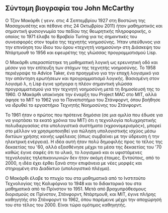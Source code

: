 ## Σύντομη βιογραφία του John McCarthy

Ο Τζον Μακάρθι ( γενν. στις 4 Σεπτεμβρίου 1927 στη Βοστώνη της Μασαχουσέτης και πέθανε στις 24 Οκτωβρίου 2011) ήταν μαθηματικός και σημαντική φυσιογνωμία του πεδίου της 
θεωρητικής πληροφορικής, ο οποίος το 1971 έλαβε το Βραβείο Turing για τις σημαντικές του συνεισφορές στον τομέα της τεχνητής νοημοσύνης. Ήταν υπεύθυνος για την επινόηση 
του ίδιου του όρου «τεχνητή νοημοσύνη» στη Διάσκεψη του Ντάρτμουθ το 1956 και εφευρέτης της γλώσσας προγραμματισμού Lisp.

Ο Μακάρθι υπερασπίστηκε τη μαθηματική λογική ως ερευνητική οδό και μέσον για την επίτευξη των στόχων της τεχνητής νοημοσύνης. Το 1958 περιέγραψε το Advice Taker, 
ένα προηγμένο για την εποχή λογισμικό για την απάντηση ερωτήσεων και προγραμματισμό λογικής. Βασισμένη στον λογισμό λ, η Lisp έγινε γρήγορα η πλέον σημαντική 
γλώσσα προγραμματισμού για την τεχνητή νοημοσύνη μετά τη δημοσίευσή της το 1960. Ο Μακάρθι υποκίνησε την έναρξη του Project MAC στο MIT, αλλά άφησε το MIT το 1962 
για το Πανεπιστήμιο του Στάνφορντ, όπου βοήθησε να ιδρυθεί το εργαστήριο Τεχνητής Νοημοσύνης του Στάνφορντ.

Το 1961 ήταν ο πρώτος που πρότεινε δημόσια (σε μια ομιλία που έδωσε για να γιορτάσει τα εκατό χρόνια του MIT) ότι η τεχνολογία πολυχρηστικής πολυδιεργασίας 
στα υπολογιστικά συστήματα («χρονομερισμός»), μπορεί στο μέλλον να χρησιμοποιηθεί για πώληση υπολογιστικής ισχύος μέσω δικτύων χρήσης κοινής ωφέλειας 
(όπως συμβαίνει με την ύδρευση ή την ηλεκτρική ενέργεια). Η ιδέα αυτή ήταν πολύ δημοφιλής προς το τέλος της δεκαετίας του '60, αλλά εξασθένησε μέχρι 
τα μέσα της δεκαετίας του '70 καθώς έγινε σαφές ότι το υλικό, το λογισμικό και οι υφιστάμενες τεχνολογίες τηλεπικοινωνιών δεν ήταν ακόμη έτοιμες. 
Εντούτοις, από το 2000, η ιδέα έχει έρθει ξανά στην επιφάνεια με νέες μορφές και στηριγμένη στο Διαδίκτυο (υπολογιστικό πλέγμα).

Ο Μακάρθι έλαβε το πτυχίο του στα μαθηματικά από το Ινστιτούτο Τεχνολογίας της Καλιφόρνια το 1948 και το διδακτορικό του στα μαθηματικά από το Πρίνστον το 1951. 
Μετά από βραχυπρόθεσμους διορισμούς σε Πρίνστον, Στάνφορντ, Ντάρτμουθ, και MIT, έγινε πλήρης καθηγητής στο Στάνφορντ το 1962, όπου παρέμεινε μέχρι την αποχώρησή του 
στο τέλος του 2000. Είναι τώρα ομότιμος καθηγητής.
